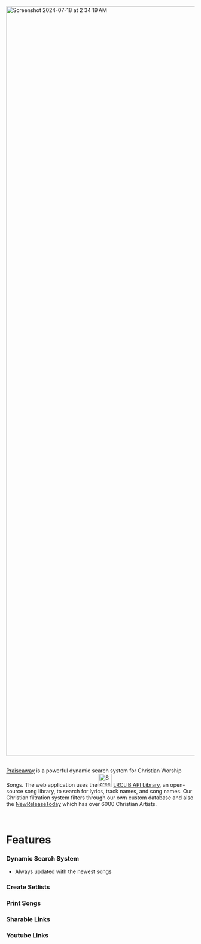 <img width="2000" alt="Screenshot 2024-07-18 at 2 34 19 AM" src="https://github.com/user-attachments/assets/c421c7d5-23fb-4d07-87cc-90d06987a993">

<br />
<br />

[Praiseaway](https://praiseaway.vercel.app/) is a powerful dynamic search system for Christian Worship Songs. The web application uses the <img width="35" alt="Screenshot 2024-07-18 at 2 34 19 AM" src="https://github.com/user-attachments/assets/afe478b2-4ab8-48ff-b143-01c2290d2a54">  [LRCLIB API Library](https://lrclib.net/), an open-source song library, to search for lyrics, track names, and song names. Our Christian filtration system filters through our own custom database and also the [NewReleaseToday](https://www.newreleasetoday.com/artistdatabase.php) which has over 6000 Christian Artists.


<br />

# Features
### Dynamic Search System 
- Always updated with the newest songs
### Create Setlists
### Print Songs
### Sharable Links
### Youtube Links

 




